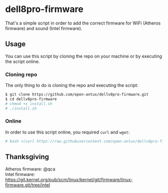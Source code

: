 # dell8pro-firmware
That's a simple script in order to add the correct firmware for WiFi (Atheros firmware) and sound (Intel firmware).

## Usage
You can use this script by cloning the repo on your machine or by executing the script online.

### Cloning repo
The only thing to do is cloning the repo and executing the script:
```bash
$ git clone https://github.com/open-antux/dellv8pro-firmware.git
$ cd dellv8pro-firmware
# chmod +x install.sh
# ./install.sh
```
### Online
In order to use this script online, you required `curl` and `wget`:
```bash
# bash <(curl https://raw.githubusercontent.com/open-antux/dellv8pro-firmware/main/install.sh)
```

## Thanksgiving 
Atheros firmware: @qca <br>
Intel firmware: https://git.kernel.org/pub/scm/linux/kernel/git/firmware/linux-firmware.git/tree/intel
